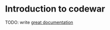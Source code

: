 # Introduction to codewar

TODO: write [great documentation](http://jacobian.org/writing/what-to-write/)
